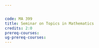 ```yaml
---


code: MA 399
title: Seminar on Topics in Mathematics
credits: 2:0
prereq-courses: 
ug-prereq-courses: 
---
```



